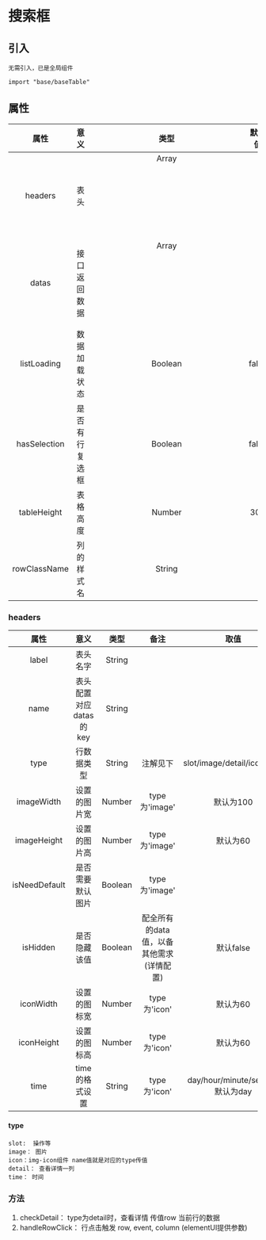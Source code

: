 # 搜索框
## 引入
    无需引入，已是全局组件
```
import "base/baseTable"
```



## 属性

|  属性   |        意义        |     类型      | 默认值 | 备注
| :-----: | :----------------: | :-----------: | :--------------------------: |:--------------------------:
|  headers  |     表头      |    Array<object> |     |
|  datas    | 接口返回数据  |    Array<object>|
| listLoading | 数据加载状态  |    Boolean  |   false | false-已加载
| hasSelection | 是否有行复选框  |    Boolean  | false | false-没有
| tableHeight | 表格高度  |    Number   |  300 | 1920下的px值
| rowClassName | 列的样式名  |    String |     | |

### headers


| 属性            |      意义               |  类型  | 备注 | 取值
| :---:           | :------------:         | :----: | :--:  | :--:
| label           | 表头名字                |  String    |      |
| name            | 表头配置对应datas的key   |  String    |      |
| type            | 行数据类型               |  String    |  注解见下 | slot/image/detail/icon/time
| imageWidth      | 设置的图片宽             |   Number   | type为'image' | 默认为100
| imageHeight     | 设置的图片高             |   Number   | type为'image' | 默认为60
| isNeedDefault   | 是否需要默认图片         |   Boolean  | type为'image'  |
| isHidden        | 是否隐藏该值             |   Boolean |  配全所有的data值，以备其他需求(详情配置)  | 默认false
| iconWidth       | 设置的图标宽             |   Number  |  type为'icon' | 默认为60
| iconHeight      | 设置的图标高             |   Number  |  type为'icon' | 默认为60
| time            | time的格式设置           |   String  |  type为'icon' | day/hour/minute/second 默认为day

#### type
    slot:  操作等
    image： 图片
    icon：img-icon组件 name值就是对应的type传值
    detail： 查看详情一列
    time： 时间


### 方法
1. checkDetail： type为detail时，查看详情 传值row 当前行的数据
2. handleRowClick： 行点击触发  row, event, column (elementUI提供参数)
